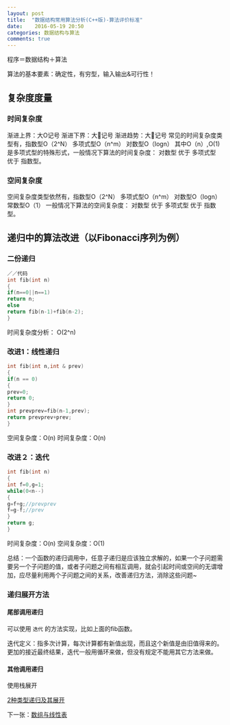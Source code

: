 ```yaml
---
layout: post
title:  "数据结构常用算法分析(C++版)-算法评价标准"
date:    2016-05-19 20:50
categories: 数据结构与算法
comments: true
---
```


程序＝数据结构＋算法

算法的基本要素：确定性，有穷型，输入输出&可行性！

## 复杂度度量

### 时间复杂度
渐进上界：大O记号
渐进下界：大记号
渐进趋势：大记号
常见的时间复杂度类型有，指数型O（2^N） 多项式型O（n^m）  对数型O（logn）
其中O（n）,O(1)是多项式型的特殊形式，一般情况下算法的时间复杂度： 对数型 优于 多项式型 优于 指数型。

### 空间复杂度

空间复杂度类型依然有，指数型O（2^N） 多项式型O（n^m）  对数型O（logn） 常数型O（1）
一般情况下算法的空间复杂度： 对数型 优于 多项式型 优于 指数型。

## 递归中的算法改进（以Fibonacci序列为例）

### 二份递归

```cpp
／／代码
int fib(int n)
{
if(n==0||n==1)
return n;
else
return fib(n-1)+fib(n-2);
} 
```

时间复杂度分析：
O(2^n)

### 改进1：线性递归

```cpp
int fib(int n,int & prev)
{
if(n == 0)
{
prev=0;
return 0;
}
int prevprev=fib(n-1,prev);
return prevprev+prev;
}
```
空间复杂度：O(n)
时间复杂度：O(n)

### 改进２：迭代

```cpp
int fib(int n)
{
int f=0,g=1;
while(0<n--)
{
g=f+g;//prevprev
f=g-f;//prev
}
return g;
}
```

时间复杂度：O(n)
空间复杂度：O(1)

总结：一个函数的递归调用中，任意子递归是应该独立求解的，如果一个子问题需要另一个子问题的值，或者子问题之间有相互调用，就会引起时间或空间的无谓增加，应尽量利用两个子问题之间的关系，改善递归方法，消除这些问题~


### 递归展开方法

#### 尾部调用递归

可以使用 `迭代` 的方法实现，比如上面的fib函数。

迭代定义：指多次计算，每次计算都有新值出现，而且这个新值是由旧值得来的。更加的接近最终结果，迭代一般用循环来做，但没有规定不能用其它方法来做。


#### 其他调用递归

使用栈展开

[2种类型递归及其展开](http://blog.csdn.net/a627088424/article/details/19327329)

下一张：[数组与线性表](www.baidu.com)



